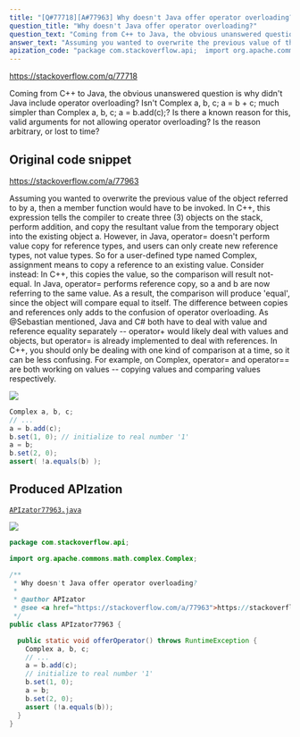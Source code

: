 ```yaml
---
title: "[Q#77718][A#77963] Why doesn't Java offer operator overloading?"
question_title: "Why doesn't Java offer operator overloading?"
question_text: "Coming from C++ to Java, the obvious unanswered question is why didn't Java include operator overloading? Isn't Complex a, b, c; a = b + c; much simpler than Complex a, b, c; a = b.add(c);? Is there a known reason for this, valid arguments for not allowing operator overloading? Is the reason arbitrary, or lost to time?"
answer_text: "Assuming you wanted to overwrite the previous value of the object referred to by a, then a member function would have to be invoked. In C++, this expression tells the compiler to create three (3) objects on the stack, perform addition, and copy the resultant value from the temporary object into the existing object a. However, in Java, operator= doesn't perform value copy for reference types, and users can only create new reference types, not value types. So for a user-defined type named Complex, assignment means to copy a reference to an existing value. Consider instead: In C++, this copies the value, so the comparison will result not-equal. In Java, operator= performs reference copy, so a and b are now referring to the same value. As a result, the comparison will produce 'equal', since the object will compare equal to itself. The difference between copies and references only adds to the confusion of operator overloading. As @Sebastian mentioned, Java and C# both have to deal with value and reference equality separately -- operator+ would likely deal with values and objects, but operator= is already implemented to deal with references. In C++, you should only be dealing with one kind of comparison at a time, so it can be less confusing. For example, on Complex, operator= and operator== are both working on values -- copying values and comparing values respectively."
apization_code: "package com.stackoverflow.api;  import org.apache.commons.math.complex.Complex;  /**  * Why doesn't Java offer operator overloading?  *  * @author APIzator  * @see <a href=\"https://stackoverflow.com/a/77963\">https://stackoverflow.com/a/77963</a>  */ public class APIzator77963 {    public static void offerOperator() throws RuntimeException {     Complex a, b, c;     // ...     a = b.add(c);     // initialize to real number '1'     b.set(1, 0);     a = b;     b.set(2, 0);     assert (!a.equals(b));   } }"
---
```


https://stackoverflow.com/q/77718

Coming from C++ to Java, the obvious unanswered question is why didn&#x27;t Java include operator overloading?
Isn&#x27;t Complex a, b, c; a = b + c; much simpler than Complex a, b, c; a = b.add(c);?
Is there a known reason for this, valid arguments for not allowing operator overloading? Is the reason arbitrary, or lost to time?



## Original code snippet

https://stackoverflow.com/a/77963

Assuming you wanted to overwrite the previous value of the object referred to by a, then a member function would have to be invoked.
In C++, this expression tells the compiler to create three (3) objects on the stack, perform addition, and copy the resultant value from the temporary object into the existing object a.
However, in Java, operator= doesn&#x27;t perform value copy for reference types, and users can only create new reference types, not value types. So for a user-defined type named Complex, assignment means to copy a reference to an existing value.
Consider instead:
In C++, this copies the value, so the comparison will result not-equal. In Java, operator= performs reference copy, so a and b are now referring to the same value. As a result, the comparison will produce &#x27;equal&#x27;, since the object will compare equal to itself.
The difference between copies and references only adds to the confusion of operator overloading. As @Sebastian mentioned, Java and C# both have to deal with value and reference equality separately -- operator+ would likely deal with values and objects, but operator= is already implemented to deal with references.
In C++, you should only be dealing with one kind of comparison at a time, so it can be less confusing. For example, on Complex, operator= and operator== are both working on values -- copying values and comparing values respectively.

<div class="code-logo"><img src="/stackoverflow.png" /></div>

```java
Complex a, b, c;
// ...
a = b.add(c);
b.set(1, 0); // initialize to real number '1'
a = b; 
b.set(2, 0);
assert( !a.equals(b) );
```

## Produced APIzation

[`APIzator77963.java`](https://github.com/pasqualesalza/apization-temp-data/raw/master/search/APIzator77963.java)

<div class="code-logo"><img src="/apizator.png" /></div>

```java
package com.stackoverflow.api;

import org.apache.commons.math.complex.Complex;

/**
 * Why doesn't Java offer operator overloading?
 *
 * @author APIzator
 * @see <a href="https://stackoverflow.com/a/77963">https://stackoverflow.com/a/77963</a>
 */
public class APIzator77963 {

  public static void offerOperator() throws RuntimeException {
    Complex a, b, c;
    // ...
    a = b.add(c);
    // initialize to real number '1'
    b.set(1, 0);
    a = b;
    b.set(2, 0);
    assert (!a.equals(b));
  }
}

```